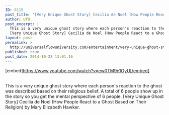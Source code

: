 ```yaml
---
ID: 6115
post_title: '[Very Unique Ghost Story] Cecilia de Noel (How People React to a Ghost Based on Their Religion)'
author: UfU
post_excerpt: |
  This is a very unique ghost story where each person's reaction to the ghost was described based on their religious belief. A total of 6 people show up in the story so you get the mental perspective of 6 people.
  [Very Unique Ghost Story] Cecilia de Noel (How People React to a Ghost Based on Their Religion) by Mary Elizabeth Hawker.
layout: post
permalink: >
  http://universalflowuniversity.com/entertainment/very-unique-ghost-story-cecilia-de-noel-how-people-react-to-a-ghost-based-on-their-religion/
published: true
post_date: 2014-10-28 13:01:16
---
```

[embed]https://www.youtube.com/watch?v=ew0TM9e1OyU[/embed]</br></br>
<p>This is a very unique ghost story where each person's reaction to the ghost was described based on their religious belief. A total of 6 people show up in the story so you get the mental perspective of 6 people.
[Very Unique Ghost Story] Cecilia de Noel (How People React to a Ghost Based on Their Religion) by Mary Elizabeth Hawker.</p>